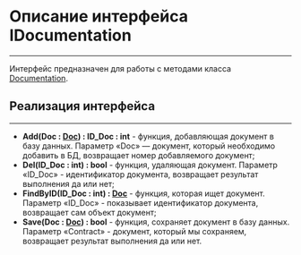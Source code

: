 # **Описание интерфейса IDocumentation**
***
Интерфейс предназначен для работы с методами класса [Documentation](https://github.com/prmxt/Insurance-company/blob/master/docs/Documentation.md).
## Реализация интерфейса
***
+ **Add(Doc : [Doc](https://github.com/prmxt/Insurance-company/blob/master/docs/Documentation.md)) : ID_Doc : int** - функция, добавляющая документ в базу данных. Параметр «Doc» — документ, который необходимо добавить в БД, возвращает номер добавляемого документ;
+ **Del(ID_Doc : int) : bool** - функция, удаляющая документ. Параметр «ID_Doc» - идентификатор документа, возвращает результат выполнения да или нет;
+ **FindByID(ID_Doc : int) : [Doc](https://github.com/prmxt/Insurance-company/blob/master/docs/Documentation.md)** - функция, которая ищет документ. Параметр «ID_Doc» - показывает идентификатор документа, возвращает сам объект документ;
+ **Save(Doc : [Doc](https://github.com/prmxt/Insurance-company/blob/master/docs/Documentation.md)) : bool** - функция, сохраняет документ в базу данных. Параметр «Contract» - документ, который мы сохраняем, возвращает результат выполнения да или нет.
